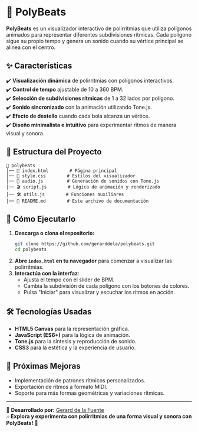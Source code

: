 # 🎵 PolyBeats

**PolyBeats** es un visualizador interactivo de polirritmias que utiliza polígonos animados para representar diferentes subdivisiones rítmicas. Cada polígono sigue su propio tempo y genera un sonido cuando su vértice principal se alinea con el centro.

## ✨ Características
✔️ **Visualización dinámica** de polirritmias con polígonos interactivos.  
✔️ **Control de tempo** ajustable de 10 a 360 BPM.  
✔️ **Selección de subdivisiones rítmicas** de 1 a 32 lados por polígono.  
✔️ **Sonido sincronizado** con la animación utilizando Tone.js.  
✔️ **Efecto de destello** cuando cada bola alcanza un vértice.  
✔️ **Diseño minimalista e intuitivo** para experimentar ritmos de manera visual y sonora.  

## 📁 Estructura del Proyecto
```
📂 polybeats
│── 📄 index.html        # Página principal
│── 🎨 style.css        # Estilos del visualizador
│── 🎵 audio.js         # Generación de sonidos con Tone.js
│── 🎬 script.js        # Lógica de animación y renderizado
│── 🛠️ utils.js        # Funciones auxiliares
│── 📄 README.md        # Este archivo de documentación
```

## 🚀 Cómo Ejecutarlo
1. **Descarga o clona el repositorio:**
   ```bash
   git clone https://github.com/gerarddela/polybeats.git
   cd polybeats
   ```
2. **Abre `index.html` en tu navegador** para comenzar a visualizar las polirritmias.
3. **Interactúa con la interfaz**:
   - Ajusta el tempo con el slider de BPM.
   - Cambia la subdivisión de cada polígono con los botones de colores.
   - Pulsa "Iniciar" para visualizar y escuchar los ritmos en acción.

## 🛠️ Tecnologías Usadas
- **HTML5 Canvas** para la representación gráfica.
- **JavaScript (ES6+)** para la lógica de animación.
- **Tone.js** para la síntesis y reproducción de sonido.
- **CSS3** para la estética y la experiencia de usuario.

## 📌 Próximas Mejoras
- Implementación de patrones rítmicos personalizados.
- Exportación de ritmos a formato MIDI.
- Soporte para más formas geométricas y variaciones rítmicas.

---

🔗 **Desarrollado por:** [Gerard de la Fuente](https://github.com/gerarddela)  
🎶 **Explora y experimenta con polirritmias de una forma visual y sonora con PolyBeats!** 🚀
